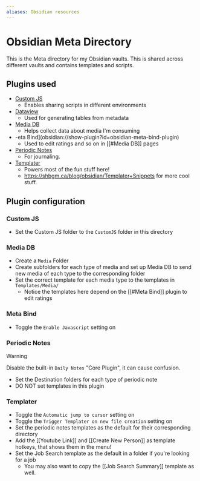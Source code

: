 ```yaml
---
aliases: Obsidian resources
---
```

# Obsidian Meta Directory

This is the Meta directory for my Obsidian vaults. This is shared across different vaults and contains templates and scripts.

## Plugins used

- [Custom JS](obsidian://show-plugin?id=customjs)
  - Enables sharing scripts in different environments
- [Dataview](obsidian://show-plugin?id=dataview)
  - Used for generating tables from metadata
- [Media DB](obsidian://show-plugin?id=obsidian-media-db-plugin)
  - Helps collect data about media I'm consuming
- -eta Bind](obsidian://show-plugin?id=obsidian-meta-bind-plugin)
  - Used to edit ratings and so on in [[#Media DB]] pages
- [Periodic Notes](obsidian://show-plugin?id=periodic-notes)
  - For journaling.
- [Templater](obsidian://show-plugin?id=templater-obsidian)
  - Powers most of the fun stuff here!
  - <https://shbgm.ca/blog/obsidian/Templater+Snippets> for more cool stuff.

## Plugin configuration

### Custom JS

- Set the Custom JS folder to the `CustomJS` folder in this directory

### Media DB

- Create a `Media` Folder
- Create subfolders for each type of media and set up Media DB to send new media of each type to the corresponding folder
- Set the correct template for each media type to the templates in `Templates/Media/`
  - Notice the templates here depend on the [[#Meta Bind]] plugin to edit ratings

### Meta Bind

- Toggle the `Enable Javascript` setting on

### Periodic Notes

> [!warning]
> Disable the built-in `Daily Notes`  "Core Plugin", it can cause confusion.

- Set the Destination folders for each type of periodic note
- DO NOT set templates in this plugin

### Templater

- Toggle the `Automatic jump to cursor` setting on
- Toggle the `Trigger Templater on new file creation` setting on
- Set the periodic notes templates as the default for their corresponding directory
- Add the [[Youtube Link]] and [[Create New Person]] as template hotkeys, that shows them in the menu!
- Set the Job Search template as the default in a folder if you're looking for a job
  - You may also want to copy the [[Job Search Summary]] template as well.
